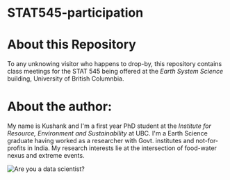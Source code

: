 
# STAT545-participation 

# __About this Repository__
To any unknowing visitor who happens to drop-by, this repository contains class meetings for the  STAT 545 being offered at the _Earth System Science_ building, University of British Columnbia. 

# __About the author__:
My name is Kushank and I'm a first year PhD student at the _Institute for Resource, Environment and Sustainability_ at UBC. I'm a Earth Science graduate having worked as a researcher with Govt. institutes and not-for-profits in India. My research interests lie at the intersection of food-water nexus and extreme events. 


![Are you a data scientist?](datascience.png)
